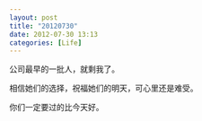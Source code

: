 ```yaml
---
layout: post
title: "20120730"
date: 2012-07-30 13:13
categories: [Life]
---
```


公司最早的一批人，就剩我了。

相信她们的选择，祝福她们的明天，可心里还是难受。

你们一定要过的比今天好。

